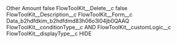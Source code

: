 <?xml version="1.0" encoding="UTF-8"?>
<CustomMetadata xmlns="http://soap.sforce.com/2006/04/metadata" xmlns:xsi="http://www.w3.org/2001/XMLSchema-instance" xmlns:xsd="http://www.w3.org/2001/XMLSchema">
    <label>Other Amount</label>
    <protected>false</protected>
    <values>
        <field>FlowToolKit__Delete__c</field>
        <value xsi:type="xsd:boolean">false</value>
    </values>
    <values>
        <field>FlowToolKit__Description__c</field>
        <value xsi:nil="true"/>
    </values>
    <values>
        <field>FlowToolKit__Form__c</field>
        <value xsi:type="xsd:string">Data_b2hdfdkim_b2hdfdmd83h06o3l04jb0QAAQ</value>
    </values>
    <values>
        <field>FlowToolKit__conditionType__c</field>
        <value xsi:type="xsd:string">AND</value>
    </values>
    <values>
        <field>FlowToolKit__customLogic__c</field>
        <value xsi:nil="true"/>
    </values>
    <values>
        <field>FlowToolKit__displayType__c</field>
        <value xsi:type="xsd:string">HIDE</value>
    </values>
</CustomMetadata>
